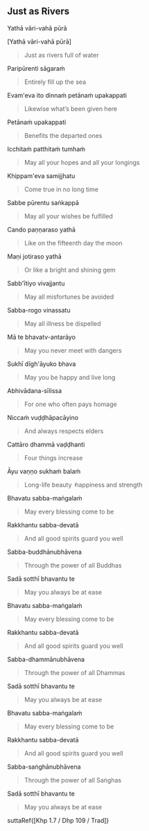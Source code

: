 ## Just as Rivers<a id="just-as-rivers"></a>
Yathā vāri-vahā pūrā

[Yathā vāri-vahā pūrā]

<div class="english">

> Just as rivers full of water

</div>

Paripūrenti sāgaraṁ

<div class="english">

> Entirely fill up the sea

</div>

Evam'eva ito dinnaṁ petānaṁ upakappati

<div class="english">

> Likewise what’s been given here

</div>

Petānaṁ upakappati

<div class="english">

> Benefits the departed ones

</div>

Icchitaṁ patthitaṁ tumhaṁ

<div class="english">

> May all your hopes and all your longings

</div>

Khippam'eva samijjhatu

<div class="english">

> Come true in no long time

</div>

Sabbe pūrentu saṅkappā

<div class="english">

> May all your wishes be fulfilled

</div>

Cando paṇṇaraso yathā

<div class="english">

> Like on the fifteenth day the moon

</div>

Maṇi jotiraso yathā

<div class="english">

> Or like a bright and shining gem

</div>

Sabb'ītiyo vivajjantu

<div class="english">

> May all misfortunes be avoided

</div>

Sabba-rogo vinassatu

<div class="english">

> May all illness be dispelled

</div>

Mā te bhavatv-antarāyo

<div class="english">

> May you never meet with dangers

</div>

Sukhī dīgh'āyuko bhava

<div class="english">

> May you be happy and live long

</div>

Abhivādana-sīlissa

<div class="english">

> For one who often pays homage

</div>

Niccaṁ vuḍḍhāpacāyino

<div class="english">

> And always respects elders

</div>

Cattāro dhammā vaḍḍhanti

<div class="english">

> Four things increase

</div>

Āyu vaṇṇo sukhaṁ balaṁ

<div class="english">

> Long-life beauty  ̓  happiness and strength

</div>

Bhavatu sabba-maṅgalaṁ

<div class="english">

> May every blessing come to be

</div>

Rakkhantu sabba-devatā

<div class="english">

> And all good spirits guard you well

</div>

Sabba-buddhānubhāvena

<div class="english">

> Through the power of all Buddhas

</div>

Sadā sotthī bhavantu te

<div class="english">

> May you always be at ease

</div>

Bhavatu sabba-maṅgalaṁ

<div class="english">

> May every blessing come to be

</div>

Rakkhantu sabba-devatā

<div class="english">

> And all good spirits guard you well

</div>

Sabba-dhammānubhāvena

<div class="english">

> Through the power of all Dhammas

</div>

Sadā sotthī bhavantu te

<div class="english">

> May you always be at ease

</div>

Bhavatu sabba-maṅgalaṁ

<div class="english">

> May every blessing come to be

</div>

Rakkhantu sabba-devatā

<div class="english">

> And all good spirits guard you well

</div>

Sabba-saṅghānubhāvena

<div class="english">

> Through the power of all Saṅghas

</div>

Sadā sotthī bhavantu te

<div class="english">

> May you always be at ease

</div>

suttaRef{[Khp 1.7 / Dhp 109 / Trad]}
